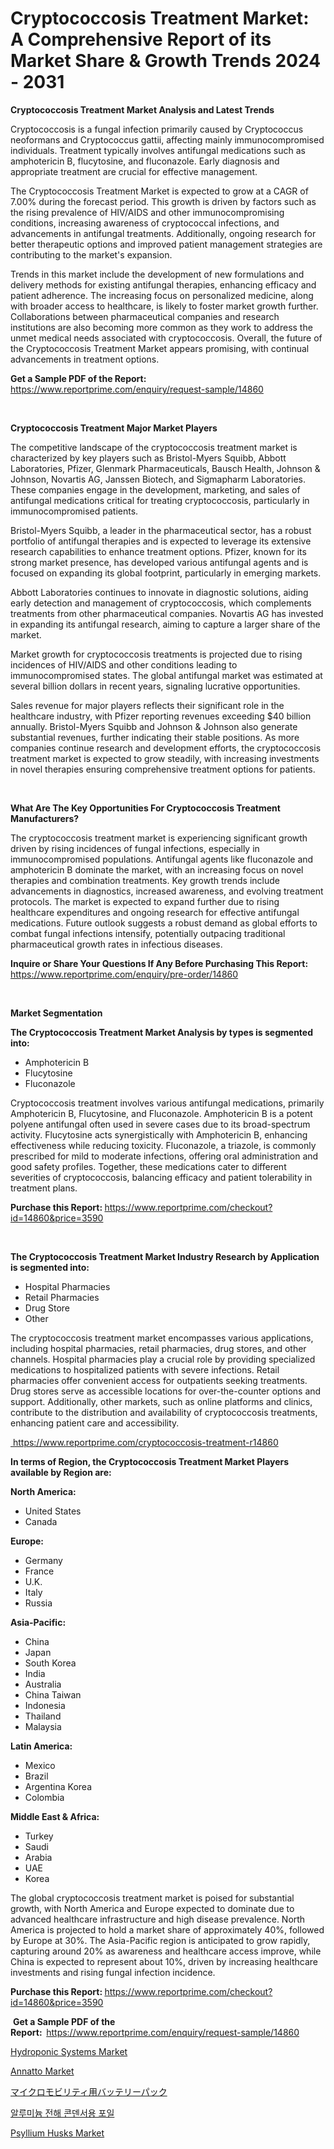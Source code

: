 <p><h1>Cryptococcosis Treatment Market: A Comprehensive Report of its Market Share & Growth Trends 2024 - 2031</h1></p><p><strong>Cryptococcosis Treatment Market Analysis and Latest Trends</strong></p>
<p><p>Cryptococcosis is a fungal infection primarily caused by Cryptococcus neoformans and Cryptococcus gattii, affecting mainly immunocompromised individuals. Treatment typically involves antifungal medications such as amphotericin B, flucytosine, and fluconazole. Early diagnosis and appropriate treatment are crucial for effective management.</p><p>The Cryptococcosis Treatment Market is expected to grow at a CAGR of 7.00% during the forecast period. This growth is driven by factors such as the rising prevalence of HIV/AIDS and other immunocompromising conditions, increasing awareness of cryptococcal infections, and advancements in antifungal treatments. Additionally, ongoing research for better therapeutic options and improved patient management strategies are contributing to the market's expansion.</p><p>Trends in this market include the development of new formulations and delivery methods for existing antifungal therapies, enhancing efficacy and patient adherence. The increasing focus on personalized medicine, along with broader access to healthcare, is likely to foster market growth further. Collaborations between pharmaceutical companies and research institutions are also becoming more common as they work to address the unmet medical needs associated with cryptococcosis. Overall, the future of the Cryptococcosis Treatment Market appears promising, with continual advancements in treatment options.</p></p>
<p><strong>Get a Sample PDF of the Report:&nbsp;</strong> <a href="https://www.reportprime.com/enquiry/request-sample/14860">https://www.reportprime.com/enquiry/request-sample/14860</a></p>
<p>&nbsp;</p>
<p><strong>Cryptococcosis Treatment Major Market Players</strong></p>
<p><p>The competitive landscape of the cryptococcosis treatment market is characterized by key players such as Bristol-Myers Squibb, Abbott Laboratories, Pfizer, Glenmark Pharmaceuticals, Bausch Health, Johnson & Johnson, Novartis AG, Janssen Biotech, and Sigmapharm Laboratories. These companies engage in the development, marketing, and sales of antifungal medications critical for treating cryptococcosis, particularly in immunocompromised patients.</p><p>Bristol-Myers Squibb, a leader in the pharmaceutical sector, has a robust portfolio of antifungal therapies and is expected to leverage its extensive research capabilities to enhance treatment options. Pfizer, known for its strong market presence, has developed various antifungal agents and is focused on expanding its global footprint, particularly in emerging markets.</p><p>Abbott Laboratories continues to innovate in diagnostic solutions, aiding early detection and management of cryptococcosis, which complements treatments from other pharmaceutical companies. Novartis AG has invested in expanding its antifungal research, aiming to capture a larger share of the market.</p><p>Market growth for cryptococcosis treatments is projected due to rising incidences of HIV/AIDS and other conditions leading to immunocompromised states. The global antifungal market was estimated at several billion dollars in recent years, signaling lucrative opportunities.</p><p>Sales revenue for major players reflects their significant role in the healthcare industry, with Pfizer reporting revenues exceeding $40 billion annually. Bristol-Myers Squibb and Johnson & Johnson also generate substantial revenues, further indicating their stable positions. As more companies continue research and development efforts, the cryptococcosis treatment market is expected to grow steadily, with increasing investments in novel therapies ensuring comprehensive treatment options for patients.</p></p>
<p>&nbsp;</p>
<p><strong>What Are The Key Opportunities For Cryptococcosis Treatment Manufacturers?</strong></p>
<p><p>The cryptococcosis treatment market is experiencing significant growth driven by rising incidences of fungal infections, especially in immunocompromised populations. Antifungal agents like fluconazole and amphotericin B dominate the market, with an increasing focus on novel therapies and combination treatments. Key growth trends include advancements in diagnostics, increased awareness, and evolving treatment protocols. The market is expected to expand further due to rising healthcare expenditures and ongoing research for effective antifungal medications. Future outlook suggests a robust demand as global efforts to combat fungal infections intensify, potentially outpacing traditional pharmaceutical growth rates in infectious diseases.</p></p>
<p><strong>Inquire or Share Your Questions If Any Before Purchasing This Report:</strong> <a href="https://www.reportprime.com/enquiry/pre-order/14860">https://www.reportprime.com/enquiry/pre-order/14860</a></p>
<p>&nbsp;</p>
<p><strong>Market Segmentation</strong></p>
<p><strong>The Cryptococcosis Treatment Market Analysis by types is segmented into:</strong></p>
<p><ul><li>Amphotericin B</li><li>Flucytosine</li><li>Fluconazole</li></ul></p>
<p><p>Cryptococcosis treatment involves various antifungal medications, primarily Amphotericin B, Flucytosine, and Fluconazole. Amphotericin B is a potent polyene antifungal often used in severe cases due to its broad-spectrum activity. Flucytosine acts synergistically with Amphotericin B, enhancing effectiveness while reducing toxicity. Fluconazole, a triazole, is commonly prescribed for mild to moderate infections, offering oral administration and good safety profiles. Together, these medications cater to different severities of cryptococcosis, balancing efficacy and patient tolerability in treatment plans.</p></p>
<p><strong>Purchase this Report:&nbsp;</strong><a href="https://www.reportprime.com/checkout?id=14860&price=3590">https://www.reportprime.com/checkout?id=14860&price=3590</a></p>
<p>&nbsp;</p>
<p><strong>The Cryptococcosis Treatment Market Industry Research by Application is segmented into:</strong></p>
<p><ul><li>Hospital Pharmacies</li><li>Retail Pharmacies</li><li>Drug Store</li><li>Other</li></ul></p>
<p><p>The cryptococcosis treatment market encompasses various applications, including hospital pharmacies, retail pharmacies, drug stores, and other channels. Hospital pharmacies play a crucial role by providing specialized medications to hospitalized patients with severe infections. Retail pharmacies offer convenient access for outpatients seeking treatments. Drug stores serve as accessible locations for over-the-counter options and support. Additionally, other markets, such as online platforms and clinics, contribute to the distribution and availability of cryptococcosis treatments, enhancing patient care and accessibility.</p></p>
<p><a href="https://www.reportprime.com/cryptococcosis-treatment-r14860">&nbsp;https://www.reportprime.com/cryptococcosis-treatment-r14860</a></p>
<p><strong>In terms of Region, the Cryptococcosis Treatment Market Players available by Region are:</strong></p>
<p>
    <p> <strong> North America: </strong>
        <ul>
            <li>United States</li>
            <li>Canada</li>
        </ul>
        </p> 
    <p> <strong> Europe: </strong>
        <ul>
            <li>Germany</li>
            <li>France</li>
            <li>U.K.</li>
            <li>Italy</li>
            <li>Russia</li>
        </ul>
        </p> 
    <p> <strong> Asia-Pacific: </strong>
        <ul>
            <li>China</li>
            <li>Japan</li>
            <li>South Korea</li>
            <li>India</li>
            <li>Australia</li>
            <li>China Taiwan</li>
            <li>Indonesia</li>
            <li>Thailand</li>
            <li>Malaysia</li>
        </ul>
        </p> 
    <p> <strong> Latin America: </strong>
        <ul>
            <li>Mexico</li>
            <li>Brazil</li>
            <li>Argentina Korea</li>
            <li>Colombia</li>
        </ul>
        </p> 
    <p> <strong> Middle East & Africa: </strong>
        <ul>
            <li>Turkey</li>
            <li>Saudi</li>
            <li>Arabia</li>
            <li>UAE</li>
            <li>Korea</li>
        </ul>
    </p>
    </p>
<p><p>The global cryptococcosis treatment market is poised for substantial growth, with North America and Europe expected to dominate due to advanced healthcare infrastructure and high disease prevalence. North America is projected to hold a market share of approximately 40%, followed by Europe at 30%. The Asia-Pacific region is anticipated to grow rapidly, capturing around 20% as awareness and healthcare access improve, while China is expected to represent about 10%, driven by increasing healthcare investments and rising fungal infection incidence.</p></p>
<p><strong>Purchase this Report: </strong><a href="https://www.reportprime.com/checkout?id=14860&price=3590">https://www.reportprime.com/checkout?id=14860&price=3590</a></p>
<p>&nbsp;<strong>Get a Sample PDF of the Report:&nbsp;&nbsp;</strong><a href="https://www.reportprime.com/enquiry/request-sample/14860">https://www.reportprime.com/enquiry/request-sample/14860</a></p>
<p><strong></strong></p>
<p><p><a href="https://issuu.com/reportprime-2/docs/hydroponic-systems-market-size-2030_a8bd31c1990c4d">Hydroponic Systems Market</a></p><p><a href="https://medium.com/@bernadette.james576/the-annatto-market-report-analyzes-important-operational-and-performance-data-so-one-may-compare-e0357afe9b21">Annatto Market</a></p><p><a href="https://medium.com/@beaudamore/battery-pack-for-micro-mobility-market-%E3%81%AF-%E3%82%B3%E3%82%B9%E3%83%88%E7%AE%A1%E7%90%86%E3%81%A8%E5%8A%B9%E7%8E%87%E5%90%91%E4%B8%8A%E3%82%92%E5%84%AA%E5%85%88%E3%81%97%E3%81%BE%E3%81%99-%E3%81%95%E3%82%89%E3%81%AB-%E5%A0%B1%E5%91%8A%E6%9B%B8%E3%81%AF%E5%B8%82%E5%A0%B4%E3%81%AE%E9%9C%80%E8%A6%81%E9%9D%A2%E3%81%A8%E4%BE%9B%E7%B5%A6%E9%9D%A2%E3%81%AE%E4%B8%A1%E6%96%B9%E3%82%92%E3%82%AB%E3%83%90%E3%83%BC%E3%81%97%E3%81%A6%E3%81%84%E3%81%BE%E3%81%99-battery-b482c9db89bc">マイクロモビリティ用バッテリーパック</a></p><p><a href="https://medium.com/@joehodytkiewicz980/foils-for-aluminum-electrolytic-capacitor-market-%EC%9D%98-%EA%B8%80%EB%A1%9C%EB%B2%8C-%EC%8B%9C%EC%9E%A5-%EA%B0%9C%EC%9A%94%EB%8A%94-%EC%A0%84-%EC%84%B8%EA%B3%84-%EB%B0%8F-%EC%A3%BC%EC%9A%94-%EC%8B%9C%EC%9E%A5%EC%9D%98-%EC%82%B0%EC%97%85%EC%97%90-%EC%98%81%ED%96%A5%EC%9D%84-%EB%AF%B8%EC%B9%98%EB%8A%94-%EC%A3%BC%EC%9A%94-%ED%8A%B8%EB%A0%8C%EB%93%9C%EC%97%90-24409b1b4abe">알루미늄 전해 콘덴서용 포일</a></p><p><a href="https://issuu.com/reportprime-2/docs/psyllium-husks-market-size-2030.ppt_a1888283be6919">Psyllium Husks Market</a></p></p>